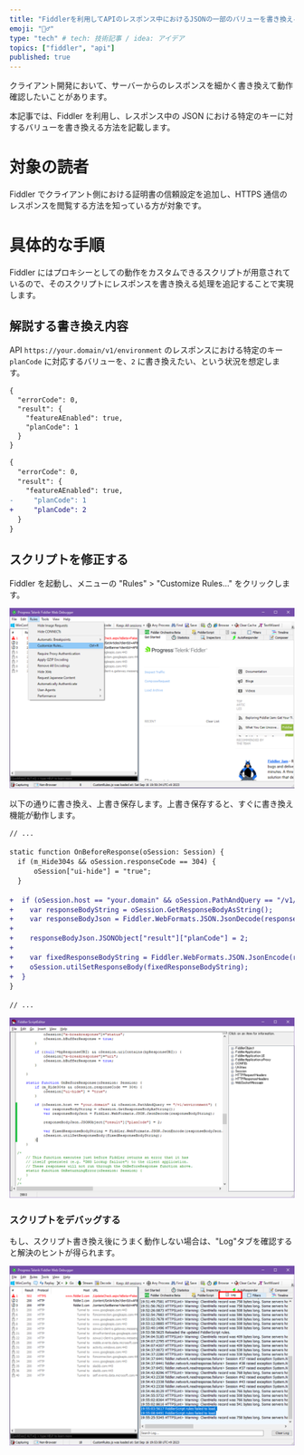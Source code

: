 ```yaml
---
title: "Fiddlerを利用してAPIのレスポンス中におけるJSONの一部のバリューを書き換える"
emoji: "💂‍♂️"
type: "tech" # tech: 技術記事 / idea: アイデア
topics: ["fiddler", "api"]
published: true
---
```


クライアント開発において、サーバーからのレスポンスを細かく書き換えて動作確認したいことがあります。

本記事では、Fiddler を利用し、レスポンス中の JSON における特定のキーに対するバリューを書き換える方法を記載します。

# 対象の読者

Fiddler でクライアント側における証明書の信頼設定を追加し、HTTPS 通信のレスポンスを閲覧する方法を知っている方が対象です。

# 具体的な手順

Fiddler にはプロキシーとしての動作をカスタムできるスクリプトが用意されているので、そのスクリプトにレスポンスを書き換える処理を追記することで実現します。

## 解説する書き換え内容

API `https://your.domain/v1/environment` のレスポンスにおける特定のキー `planCode` に対応するバリューを、`2` に書き換えたい、という状況を想定します。

```json:Before
{
  "errorCode": 0,
  "result": {
    "featureAEnabled": true,
    "planCode": 1
  }
}
```

```diff json:Before
{
  "errorCode": 0,
  "result": {
    "featureAEnabled": true,
-     "planCode": 1
+     "planCode": 2
  }
}
```

## スクリプトを修正する

Fiddler を起動し、メニューの "Rules" > "Customize Rules..." をクリックします。

![](/images/replace-response-with-fiddler/01_fiddler-customize-rules-menu.png)

以下の通りに書き換え、上書き保存します。上書き保存すると、すぐに書き換え機能が動作します。

```diff javascript
// ...

static function OnBeforeResponse(oSession: Session) {
  if (m_Hide304s && oSession.responseCode == 304) {
      oSession["ui-hide"] = "true";
  }

+  if (oSession.host == "your.domain" && oSession.PathAndQuery == "/v1/environment") {
+    var responseBodyString = oSession.GetResponseBodyAsString();
+    var responseBodyJson = Fiddler.WebFormats.JSON.JsonDecode(responseBodyString);
+
+    responseBodyJson.JSONObject["result"]["planCode"] = 2;
+
+    var fixedResponseBodyString = Fiddler.WebFormats.JSON.JsonEncode(responseBodyJson.JSONObject);
+    oSession.utilSetResponseBody(fixedResponseBodyString);
+  }
}

// ...
```

![](/images/replace-response-with-fiddler/02_fiddler-script-editor.png)

### スクリプトをデバッグする

もし、スクリプト書き換え後にうまく動作しない場合は、"Log"タブを確認すると解決のヒントが得られます。

![](/images/replace-response-with-fiddler/03_fiddler-log.png)
